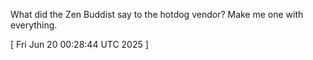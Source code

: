  
What did the Zen Buddist say to the hotdog vendor? Make me one with everything.
 
[ 
Fri Jun 20 00:28:44 UTC 2025
 ]
